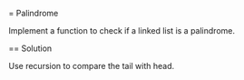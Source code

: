 = Palindrome

Implement a function to check if a linked list is a palindrome.

== Solution

Use recursion to compare the tail with head.
